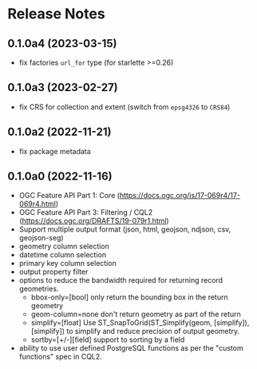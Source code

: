 # Release Notes

## 0.1.0a4 (2023-03-15)

* fix factories `url_for` type (for starlette >=0.26)

## 0.1.0a3 (2023-02-27)

* fix CRS for collection and extent (switch from `epsg4326` to `CRS84`)

## 0.1.0a2 (2022-11-21)

* fix package metadata

## 0.1.0a0 (2022-11-16)

* OGC Feature API Part 1: Core  (https://docs.ogc.org/is/17-069r4/17-069r4.html)
* OGC Feature API Part 3: Filtering / CQL2 (https://docs.ogc.org/DRAFTS/19-079r1.html)
* Support multiple output format (json, html, geojson, ndjson, csv, geojson-seg)
* geometry column selection
* datetime column selection
* primary key column selection
* output property filter
* options to reduce the bandwidth required for returning record geometries.
    - bbox-only=[bool] only return the bounding box in the return geometry
    - geom-column=none don't return geometry as part of the return
    - simplify=[float] Use ST_SnapToGrid(ST_Simplify(geom, [simplify]),[simplify]) to simplify and reduce precision of output geometry.
    - sortby=[+/-][field] support to sorting by a field
* ability to use user defined PostgreSQL functions as per the "custom functions" spec in CQL2.
